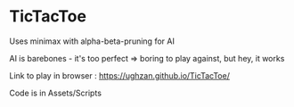 # TicTacToe
 Uses minimax with alpha-beta-pruning for AI
 
 AI is barebones - it's too perfect => boring to play against, but hey, it works
 
 Link to play in browser : https://ughzan.github.io/TicTacToe/
 
 Code is in Assets/Scripts

